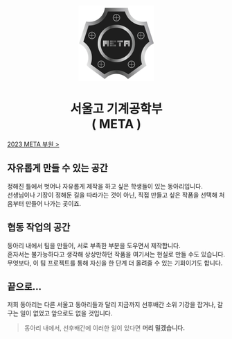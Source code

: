 <div align="center">
    <img src="https://github.com/SeoulMETA2023/.github/blob/main/images/meta_logo.png?raw=true" alt="META logo" >
</div>
<h1 align="center">서울고 기계공학부</br>( META )</h1>

[2023 META 부원 >](https://google.com)

## 자유롭게 만들 수 있는 공간
정해진 틀에서 벗어나 자유롭게 제작을 하고 싶은 학생들이 있는 동아리입니다.</br>
선생님이나 기장이 정해둔 길을 따라가는 것이 아닌, 직접 만들고 싶은 작품을 선택해 처음부터 만들어 나가는 곳이죠.

## 협동 작업의 공간
동아리 내에서 팀을 만들어, 서로 부족한 부분을 도우면서 제작합니다.</br>
혼자서는 불가능하다고 생각해 상상만하던 작품을 여기서는 현실로 만들 수도 있습니다.</br>
무엇보다, 이 팀 프로젝트를 통해 자신을 한 단계 더 올려줄 수 있는 기회이기도 합니다.

## 끝으로...
저희 동아리는 다른 서울고 동아리들과 달리 지금까지 선후배간 소위 기강을 잡거나, 갈구는 일이 없었고 앞으로도 없을 것입니다.

> 동아리 내에서, 선후배간에 이러한 일이 있다면 <b>머리 밀겠습니다.</b>

